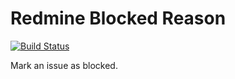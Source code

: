 # Redmine Blocked Reason

[![Build Status](https://travis-ci.org/ZitecCOM/redmine_blocked_reason.svg?branch=master)](https://travis-ci.org/ZitecCOM/redmine_blocked_reason)

Mark an issue as blocked.

